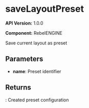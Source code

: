 # saveLayoutPreset

**API Version:** 1.0.0

**Component:** RebelENGINE

Save current layout as preset

## Parameters

- **name**: Preset identifier

## Returns

: Created preset configuration

